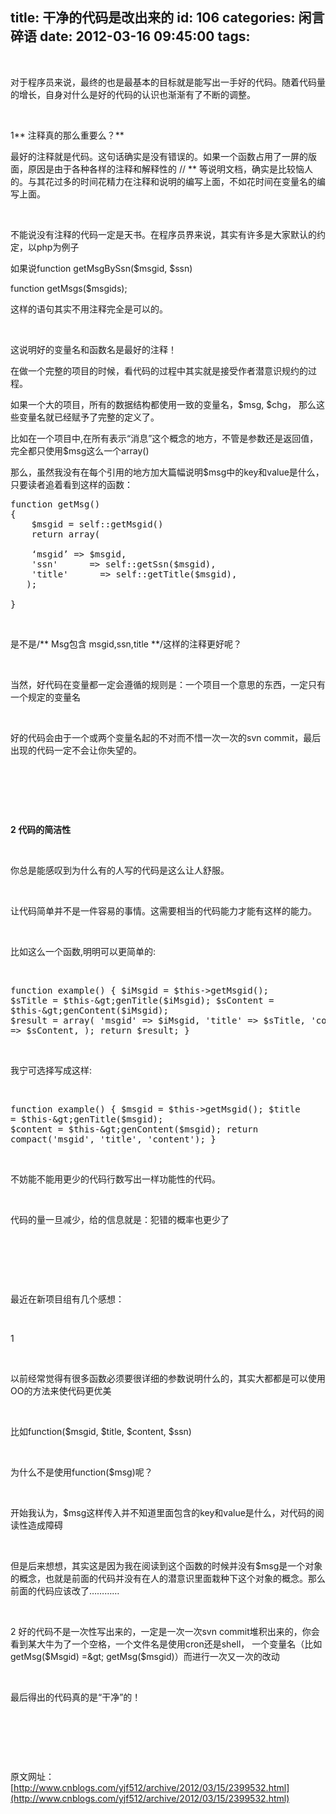 title: 干净的代码是改出来的
id: 106
categories: 闲言碎语
date: 2012-03-16 09:45:00
tags:
---

&nbsp;

对于程序员来说，最终的也是最基本的目标就是能写出一手好的代码。随着代码量的增长，自身对什么是好的代码的认识也渐渐有了不断的调整。

&nbsp;

1** 注释真的那么重要么？**

最好的注释就是代码。这句话确实是没有错误的。如果一个函数占用了一屏的版面，原因是由于各种各样的注释和解释性的 // ** 等说明文档，确实是比较恼人的。与其花过多的时间花精力在注释和说明的编写上面，不如花时间在变量名的编写上面。

&nbsp;

不能说没有注释的代码一定是天书。在程序员界来说，其实有许多是大家默认的约定，以php为例子

如果说function getMsgBySsn($msgid, $ssn)

function getMsgs($msgids);

这样的语句其实不用注释完全是可以的。

&nbsp;

这说明好的变量名和函数名是最好的注释！

在做一个完整的项目的时候，看代码的过程中其实就是接受作者潜意识规约的过程。

如果一个大的项目，所有的数据结构都使用一致的变量名，$msg, $chg， 那么这些变量名就已经赋予了完整的定义了。

比如在一个项目中,在所有表示“消息”这个概念的地方，不管是参数还是返回值，完全都只使用$msg这么一个array()

那么，虽然我没有在每个引用的地方加大篇幅说明$msg中的key和value是什么，只要读者追着看到这样的函数：
<pre>function getMsg()
{
    $msgid = self::getMsgid()
    return array(

    ‘msgid’ =&gt; $msgid,
    'ssn'      =&gt; self::getSsn($msgid),
    'title'      =&gt; self::getTitle($msgid),
   );

}</pre>
</br>

是不是/** Msg包含 msgid,ssn,title **/这样的注释更好呢？

</br>

当然，好代码在变量都一定会遵循的规则是：一个项目一个意思的东西，一定只有一个规定的变量名

</br>

好的代码会由于一个或两个变量名起的不对而不惜一次一次的svn commit，最后出现的代码一定不会让你失望的。

</br>

&nbsp;

</br>

**2 代码的简洁性**

</br>

你总是能感叹到为什么有的人写的代码是这么让人舒服。

</br>

让代码简单并不是一件容易的事情。这需要相当的代码能力才能有这样的能力。

</br>

比如这么一个函数,明明可以更简单的:

</br><pre>function example()
{
    $iMsgid = $this-&gt;getMsgid();
    $sTitle = $this-&gt;genTitle($iMsgid);
    $sContent = $this-&gt;genContent($iMsgid);
    $result = array(
        'msgid' =&gt; $iMsgid,
        'title'     =&gt; $sTitle,
        'content' =&gt; $sContent,
    );
    return $result;
}</pre>
</br>

我宁可选择写成这样:

</br><pre>function example()
{
    $msgid = $this-&gt;getMsgid();
    $title = $this-&gt;genTitle($msgid);
    $content = $this-&gt;genContent($msgid);
    return compact('msgid', 'title', 'content');
}</pre>
</br>

不妨能不能用更少的代码行数写出一样功能性的代码。

</br>

代码的量一旦减少，给的信息就是：犯错的概率也更少了

</br>

&nbsp;

</br>

最近在新项目组有几个感想：

</br>

1

</br>

以前经常觉得有很多函数必须要很详细的参数说明什么的，其实大都都是可以使用OO的方法来使代码更优美

</br>

比如function($msgid, $title, $content, $ssn)

</br>

为什么不是使用function($msg)呢？

</br>

开始我认为，$msg这样传入并不知道里面包含的key和value是什么，对代码的阅读性造成障碍

</br>

但是后来想想，其实这是因为我在阅读到这个函数的时候并没有$msg是一个对象的概念，也就是前面的代码并没有在人的潜意识里面栽种下这个对象的概念。那么前面的代码应该改了…………

</br>

2 好的代码不是一次性写出来的，一定是一次一次svn commit堆积出来的，你会看到某大牛为了一个空格，一个文件名是使用cron还是shell， 一个变量名（比如getMsg($Msgid) =&gt; getMsg($msgid)）而进行一次又一次的改动

</br>

最后得出的代码真的是“干净”的！

</br>

&nbsp;

</br>

原文网址：[http://www.cnblogs.com/yjf512/archive/2012/03/15/2399532.html](http://www.cnblogs.com/yjf512/archive/2012/03/15/2399532.html)
